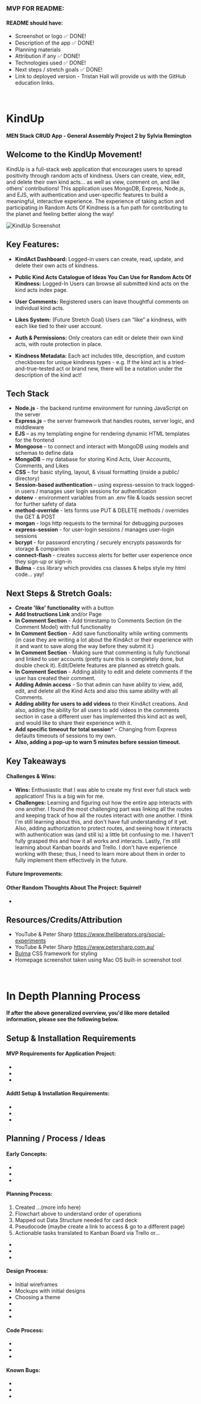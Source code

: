 ### MVP FOR README:

#### README should have:
 - Screenshot or logo ✅ DONE!
 - Description of the app ✅ DONE! 
 - Planning materials
 - Attribution if any ✅ DONE!
 - Technologies used ✅ DONE!
 - Next steps / stretch goals ✅ DONE!
 - Link to deployed version - Tristan Hall will provide us with the GitHub education links.

<br>

# KindUp

#### MEN Stack CRUD App - General Assembly Project 2 by Sylvia Remington

## Welcome to the KindUp Movement!
KindUp is a full-stack web application that encourages users to spread positivity through random acts of kindness. Users can create, view, edit, and delete their own kind acts... as well as view, comment on, and like others’ contributions! This application uses MongoDB, Express, Node.js, and EJS, with authentication and user-specific features to build a meaningful, interactive experience. The experience of taking action and participating in Random Acts Of Kindness is a fun path for contributing to the planet and feeling better along the way!

![KindUp Screenshot](https://raw.githubusercontent.com/SylviaRemington/KindUp/refs/heads/main/public/images/KindUp%20Homepage%20Screenshot.png)

## **Key Features:**

- **KindAct Dashboard:** Logged-in users can create, read, update, and delete their own acts of kindness.

- **Public Kind Acts Catalogue of Ideas You Can Use for Random Acts Of Kindness:** Logged-In Users can browse all submitted kind acts on the kind acts index page.

- **User Comments:** Registered users can leave thoughtful comments on individual kind acts.

- **Likes System:** (Future Stretch Goal) Users can “like” a kindness, with each like tied to their user account.

- **Auth & Permissions:** Only creators can edit or delete their own kind acts, with route protection in place.

- **Kindness Metadata:** Each act includes title, description, and custom checkboxes for unique kindness types - e.g. If the kind act is a tried-and-true-tested act or brand new, there will be a notation under the description of the kind act!


## Tech Stack
- **Node.js** - the backend runtime environment for running JavaScript on the server
- **Express.js** – the server framework that handles routes, server logic, and middleware
- **EJS** – as my templating engine for rendering dynamic HTML templates for the frontend
- **Mongoose** – to connect and interact with MongoDB using models and schemas to define data 
- **MongoDB** – my database for storing Kind Acts, User Accounts, Comments, and Likes
- **CSS** – for basic styling, layout, & visual formatting (inside a public/ directory)
- **Session-based authentication** – using express-session to track logged-in users / manages user login sessions for authentication
- **dotenv** - environment variables from an .env file & loads session secret for further safety of data
- **method-override** - lets forms use PUT & DELETE methods / overrides the GET & POST
- **morgan** - logs http requests to the terminal for debugging purposes
- **express-session** - for user-login sessions / manages user-login sessions
- **bcrypt** - for password encryting / securely encrypts passwords for storage & comparison
- **connect-flash** - creates success alerts for better user experience once they sign-up or sign-in
- **Bulma** - css library which provides css classes & helps style my html code... yay!


## Next Steps & Stretch Goals:
- **Create 'like' functionality** with a button
- **Add Instructions Link** and/or Page
- **In Comment Section** - Add timestamp to Comments Section (in the Comment Model) with full functionality
- **In Comment Section**  - Add save functionality while writing comments (in case they are writing a lot about the KindAct or their experience with it and want to save along the way before they submit it.)
- **In Comment Section**  - Making sure that commenting is fully functional and linked to user accounts (pretty sure this is completely done, but double check it). Edit/Delete features are planned as stretch goals.
- **In Comment Section**  - Adding ability to edit and delete comments if the user has created their comment.
- **Adding Admin access** - So that admin can have ability to view, add, edit, and delete all the Kind Acts and also this same ability with all Comments.
- **Adding ability for users to add videos** to their KindAct creations. And also, adding the ability for all users to add videos in the comments section in case a different user has implemented this kind act as well, and would like to share their experience with it.
- **Add specific timeout for total session*** - Changing from Express defaults timeouts of sessions to my own.
- **Also, adding a pop-up to warn 5 minutes before session timeout.**

## Key Takeaways
#### Challenges & Wins:
- **Wins:** Enthusiastic that I was able to create my first ever full stack web application! This is a big win for me.
- **Challenges:** Learning and figuring out how the entire app interacts with one another. I found the most challenging part was linking all the routes and keeping track of how all the routes interact with one another. I think I'm still learning about this, and don't have full understanding of it yet. Also, adding authorization to protect routes, and seeing how it interacts with authentication was (and still is) a little bit confusing to me. I haven't fully grasped this and how it all works and interacts. Lastly, I'm still learning about Kanban boards and Trello. I don't have experience working with these; thus, I need to learn more about them in order to fully implement them effectively in the future.

#### Future Improvements:
#### Other Random Thoughts About The Project: Squirrel!
- 

## Resources/Credits/Attribution
- YouTube & Peter Sharp https://www.theliberators.org/social-experiments
- YouTube & Peter Sharp https://www.petersharp.com.au/
- [Bulma](https://bulma.io/) CSS framework for styling
- Homepage screenshot taken using Mac OS built-in screenshot tool

<br>

# In Depth Planning Process
#### If after the above generalized overview, you'd like more detailed information, please see the following below.

## Setup & Installation Requirements
#### MVP Requirements for Application Project:
- 
- 
- 
#### Addtl Setup & Installation Requirements:
- 
- 
- 

## Planning / Process / Ideas
#### Early Concepts:
- 
- 
- 

#### Planning Process:
1. Created ...(more info here)
2. Flowchart above to understand order of operations
3. Mapped out Data Structure needed for card deck
4. Pseudocode (maybe create a link to access & go to a different page)
5. Actionable tasks translated to Kanban Board via Trello or...
- 
- 
- 

#### Design Process:
- Initial wireframes
- Mockups with initial designs
- Choosing a theme
- 
- 
- 

#### Code Process:
- 
- 
- 







#### Known Bugs:
- 
- 
- 







